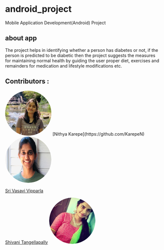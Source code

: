 # android_project
Mobile Application Development(Android) Project
## about app
The project helps in identifying whether a person has diabetes or not, if the person is predicted to be diabetic then the project suggests the measures for maintaining normal health by guiding the user proper diet, exercises and remainders for medication and lifestyle modifications etc.



## Contributors :

<img src="Nithya.jpg" alt="drawing" width="150" style="border-radius:50%" />
[Nithya Karepe](https://github.com/KarepeN)

    
    
  
 <img src="vasu .png" alt="drawing" width="150" style="border-radius:50%" />


[Sri Vasavi Vipparla](https://github.com/Srivasavi-vipparla)  

 [Shivani Tangellapally](https://github.com/shivani-ta) 
 <img src="vani.jpg" alt="drawing" width="150" style="border-radius:50%" />
